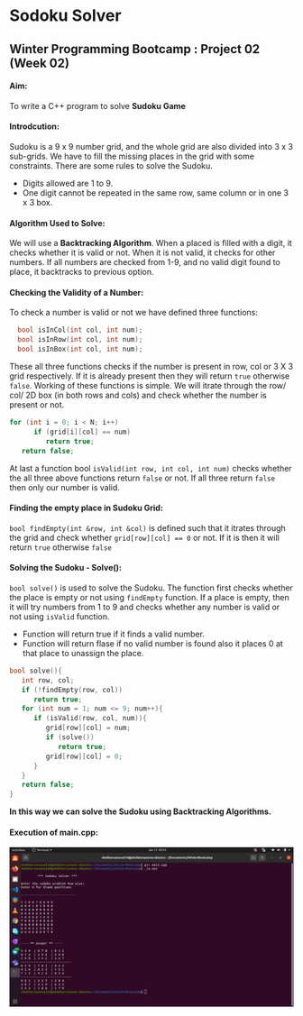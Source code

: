 # Sodoku Solver

## Winter Programming Bootcamp : Project 02 (Week 02)

#### Aim: 

To write a C++ program to solve **Sudoku Game**

#### Introdcution:

Sudoku is a 9 x 9 number grid, and the whole grid are also divided into 3 x 3 sub-grids. We have to fill the missing places in the grid with some constraints. There are some rules to solve the Sudoku.
* Digits allowed are 1 to 9.
* One digit cannot be repeated in the same row, same column or in one 3 x 3 box.

#### Algorithm Used to Solve:

We will use a **Backtracking Algorithm**. When a placed is filled with a digit, it checks whether it is valid or not. When it is not valid, it checks for other numbers. If all numbers are checked from 1-9, and no valid digit found to place, it backtracks to previous option.

#### Checking the Validity of a Number:

To check a number is valid or not we have defined three functions:
```cpp
  bool isInCol(int col, int num);
  bool isInRow(int col, int num);
  bool isInBox(int col, int num);
```
These all three functions checks if the number is present in row, col or 3 X 3 grid respectively. If it is already present then they will return `true` otherwise `false`. Working of these functions is simple. We will itrate through the row/ col/ 2D box (in both rows and cols) and check whether the number is present or not.

```cpp
for (int i = 0; i < N; i++)
      if (grid[i][col] == num)
         return true;
   return false;
```

At last a function bool `isValid(int row, int col, int num)` checks whether the all three above functions return `false` or not. If all three return `false` then only our number is valid.

#### Finding the empty place in Sudoku Grid:

`bool findEmpty(int &row, int &col)` is defined such that it itrates through the grid and check whether `grid[row][col] == 0` or not. If it is then it will return `true` otherwise `false`

#### Solving the Sudoku - Solve():

`bool solve()` is used to solve the Sudoku. The function first checks whether the place is empty or not using `findEmpty` function. If a place is empty, then it will try numbers from 1 to 9 and checks whether any number is valid or not using `isValid` function.
* Function will return true if it finds a valid number.
* Function will return flase if no valid number is found also it places 0 at that place to unassign the place.

```cpp
bool solve(){
   int row, col;
   if (!findEmpty(row, col))
      return true; 
   for (int num = 1; num <= 9; num++){ 
      if (isValid(row, col, num)){ 
         grid[row][col] = num;
         if (solve()) 
            return true;
         grid[row][col] = 0;
      }
   }
   return false;
}
```

**In this way we can solve the Sudoku using Backtracking Algorithms.**

#### Execution of main.cpp:

![](output.png)
